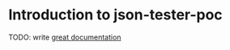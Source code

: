 # Introduction to json-tester-poc

TODO: write [great documentation](http://jacobian.org/writing/great-documentation/what-to-write/)
